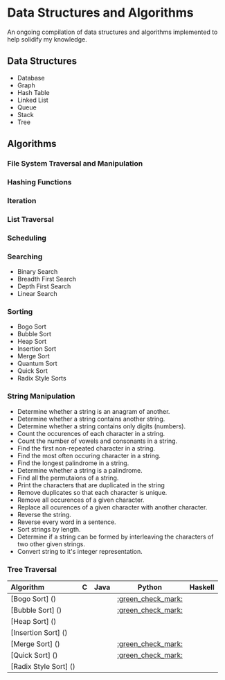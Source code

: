 # Data Structures and Algorithms
An ongoing compilation of data structures and algorithms implemented to help solidify my knowledge.

## Data Structures

* Database
* Graph
* Hash Table 
* Linked List
* Queue
* Stack
* Tree

## Algorithms

### File System Traversal and Manipulation

### Hashing Functions

### Iteration

### List Traversal

### Scheduling

### Searching
* Binary Search
* Breadth First Search
* Depth First Search
* Linear Search

### Sorting
* Bogo Sort
* Bubble Sort
* Heap Sort
* Insertion Sort
* Merge Sort
* Quantum Sort
* Quick Sort
* Radix Style Sorts

### String Manipulation
* Determine whether a string is an anagram of another.
* Determine whether a string contains another string.
* Determine whether a string contains only digits (numbers).
* Count the occurences of each character in a string.
* Count the number of vowels and consonants in a string.
* Find the first non-repeated character in a string.
* Find the most often occuring character in a string.
* Find the longest palindrome in a string.
* Determine whether a string is a palindrome.
* Find all the permutaions of a string.
* Print the characters that are duplicated in the string
* Remove duplicates so that each character is unique.
* Remove all occurences of a given character.
* Replace all ocurences of a given character with another character.
* Reverse the string.
* Reverse every word in a sentence.
* Sort strings by length.
* Determine if a string can be formed by interleaving the characters of two
  other given strings.
* Convert string to it's integer representation.

### Tree Traversal


| Algorithm | C | Java | Python | Haskell
|:--------------|:----------------:|:----------------:|:----------------:|:-----------------:|
| [Bogo Sort] ()        |  |  | [:green_check_mark:](algorithms/sorting/bogo-sort/python)   |  |
| [Bubble Sort] ()      |  |  | [:green_check_mark:](algorithms/sorting/bubble-sort/python) |  |
| [Heap Sort] ()        |  |  |                                                             |  |
| [Insertion Sort] ()   |  |  |                                                             |  |
| [Merge Sort] ()       |  |  | [:green_check_mark:](algorithms/sorting/merge-sort/python)  |  |
| [Quick Sort] ()       |  |  | [:green_check_mark:](algorithms/sorting/quick-sort)         |  |
| [Radix Style Sort] () |  |  |                                                             |  |


